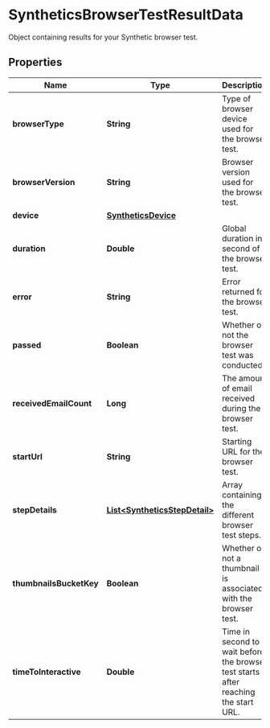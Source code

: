 

# SyntheticsBrowserTestResultData

Object containing results for your Synthetic browser test.
## Properties

Name | Type | Description | Notes
------------ | ------------- | ------------- | -------------
**browserType** | **String** | Type of browser device used for the browser test. |  [optional]
**browserVersion** | **String** | Browser version used for the browser test. |  [optional]
**device** | [**SyntheticsDevice**](SyntheticsDevice.md) |  |  [optional]
**duration** | **Double** | Global duration in second of the browser test. |  [optional]
**error** | **String** | Error returned for the browser test. |  [optional]
**passed** | **Boolean** | Whether or not the browser test was conducted. |  [optional]
**receivedEmailCount** | **Long** | The amount of email received during the browser test. |  [optional]
**startUrl** | **String** | Starting URL for the browser test. |  [optional]
**stepDetails** | [**List&lt;SyntheticsStepDetail&gt;**](SyntheticsStepDetail.md) | Array containing the different browser test steps. |  [optional]
**thumbnailsBucketKey** | **Boolean** | Whether or not a thumbnail is associated with the browser test. |  [optional]
**timeToInteractive** | **Double** | Time in second to wait before the browser test starts after reaching the start URL. |  [optional]



